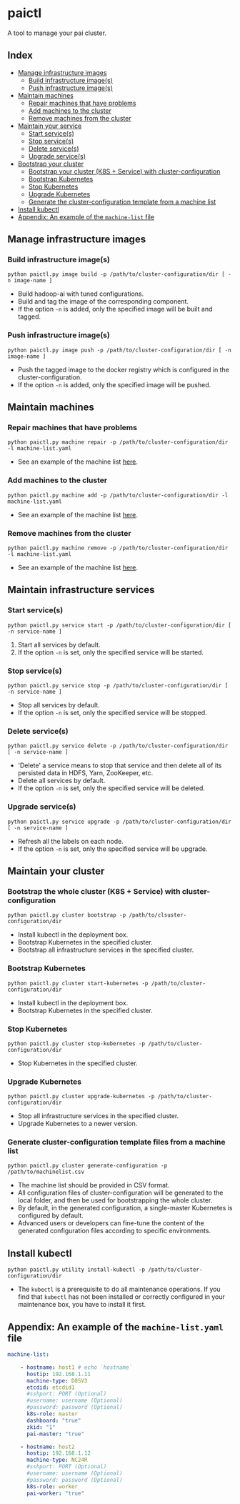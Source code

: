 # paictl

A tool to manage your pai cluster.

## Index

- [ Manage infrastructure images ](#Image)
    - [ Build infrastructure image(s) ](#Image_Build)
    - [ Push infrastructure image(s) ](#Image_Push)
- [ Maintain machines ](#Machine)
    - [ Repair machines that have problems ](#Machine_Repair)
    - [ Add machines to the cluster ](#Machine_Add)
    - [ Remove machines from the cluster ](#Machine_Remove)
- [ Maintain your service ](#Service)
    - [ Start service(s) ](#Service_Start)
    - [ Stop service(s) ](#Service_Stop)
    - [ Delete service(s) ](#Service_Delete)
    - [ Upgrade service(s) ](#Service_Upgrade)
- [ Bootstrap your cluster ](#Cluster)
    - [ Bootstrap your cluster (K8S + Service) with cluster-configuration ](#Cluster_Boot)
    - [ Bootstrap Kubernetes ](#Cluster_K8s_Boot)
    - [ Stop Kubernetes ](#Cluster_K8s_Stop)
    - [ Upgrade Kubernetes ](#Cluster_K8s_upgrade)
    - [ Generate the cluster-configuration template from a machine list ](#Cluster_Conf_Generate)
- [ Install kubectl ](#Kubectl)
- [ Appendix: An example of the `machine-list` file ](#Machine_Nodelist_Example)

## Manage infrastructure images <a name="Image"></a>

### Build infrastructure image(s) <a name="Image_Build"></a>

```
python paictl.py image build -p /path/to/cluster-configuration/dir [ -n image-name ]
```

- Build hadoop-ai with tuned configurations.
- Build and tag the image of the corresponding component.
- If the option `-n` is added, only the specified image will be built and tagged.

### Push infrastructure image(s) <a name="Image_Push"></a>

```
python paictl.py image push -p /path/to/cluster-configuration/dir [ -n image-name ]
```

- Push the tagged image to the docker registry which is configured in the cluster-configuration.
- If the option `-n` is added, only the specified image will be pushed.


## Maintain machines <a name="Machine"></a>

### Repair machines that have problems <a name="Machine_Repair"></a>

```
python paictl.py machine repair -p /path/to/cluster-configuration/dir -l machine-list.yaml
```

- See an example of the machine list [here](#Machine_Nodelist_Example).

### Add machines to the cluster <a name="Machine_Add"></a>

```
python paictl.py machine add -p /path/to/cluster-configuration/dir -l machine-list.yaml
```

- See an example of the machine list [here](#Machine_Nodelist_Example).

### Remove machines from the cluster <a name="Machine_Remove"></a>

```
python paictl.py machine remove -p /path/to/cluster-configuration/dir -l machine-list.yaml
```

- See an example of the machine list [here](#Machine_Nodelist_Example).

## Maintain infrastructure services <a name="Service"></a>

### Start service(s) <a name="Service_Start"></a>

```
python paictl.py service start -p /path/to/cluster-configuration/dir [ -n service-name ]
```

1) Start all services by default.
2) If the option `-n` is set, only the specified service will be started.

### Stop service(s) <a name="Service_Stop"></a>

```
python paictl.py service stop -p /path/to/cluster-configuration/dir [ -n service-name ]
```

- Stop all services by default.
- If the option `-n` is set, only the specified service will be stopped.

### Delete service(s) <a name="Service_Delete"></a>

```
python paictl.py service delete -p /path/to/cluster-configuration/dir [ -n service-name ]
```

- 'Delete' a service means to stop that service and then delete all of its persisted data in HDFS, Yarn, ZooKeeper, etc. 
- Delete all services by default.
- If the option `-n` is set, only the specified service will be deleted.

### Upgrade service(s) <a name="Service_Upgrade"></a>

```
python paictl.py service upgrade -p /path/to/cluster-configuration/dir [ -n service-name ]
```

- Refresh all the labels on each node.
- If the option `-n` is set, only the specified service will be upgrade.


## Maintain your cluster <a name="Cluster"></a>

### Bootstrap the whole cluster (K8S + Service) with cluster-configuration <a name="Cluster_Boot"></a>

```
python paictl.py cluster bootstrap -p /path/to/clsuster-configuration/dir
```

- Install kubectl in the deployment box.
- Bootstrap Kubernetes in the specified cluster.
- Bootstrap all infrastructure services in the specified cluster.

### Bootstrap Kubernetes <a name="Cluster_K8s_Boot"></a>

```
python paictl.py cluster start-kubernetes -p /path/to/cluster-configuration/dir
```

- Install kubectl in the deployment box.
- Bootstrap Kubernetes in the specified cluster.

### Stop Kubernetes <a name="Cluster_K8s_Stop"></a>

```
python paictl.py cluster stop-kubernetes -p /path/to/cluster-configuration/dir
```

- Stop Kubernetes in the specified cluster.

### Upgrade Kubernetes <a name="Cluster_K8s_upgrade"></a>

```
python paictl.py cluster upgrade-kubernetes -p /path/to/cluster-configuration/dir
```

- Stop all infrastructure services in the specified cluster.
- Upgrade Kubernetes to a newer version.

### Generate cluster-configuration template files from a machine list <a name="Cluster_Conf_Generate"></a>

```
python paictl.py cluster generate-configuration -p /path/to/machinelist.csv
```

- The machine list should be provided in CSV format.
- All configuration files of cluster-configuration will be generated to the local folder, and then be used for bootstrapping the whole cluster.
- By default, in the generated configuration, a single-master Kubernetes is configured by default.
- Advanced users or developers can fine-tune the content of the generated configuration files according to specific environments.

## Install kubectl <a name="Kubectl"></a>

```
python paictl.py utility install-kubectl -p /path/to/cluster-configuration/dir
```

- The `kubectl` is a prerequisite to do all maintenance operations. If you find that `kubectl` has not been installed or correctly configured in your maintenance box, you have to install it first.

## Appendix: An example of the `machine-list.yaml` file <a name="Machine_Nodelist_Example"></a>

```yaml
machine-list:

    - hostname: host1 # echo `hostname`
      hostip: 192.168.1.11
      machine-type: D8SV3
      etcdid: etcdid1
      #sshport: PORT (Optional)
      #username: username (Optional)
      #password: password (Optional)
      k8s-role: master
      dashboard: "true"
      zkid: "1"
      pai-master: "true"

    - hostname: host2
      hostip: 192.168.1.12
      machine-type: NC24R
      #sshport: PORT (Optional)
      #username: username (Optional)
      #password: password (Optional)
      k8s-role: worker
      pai-worker: "true"
```

